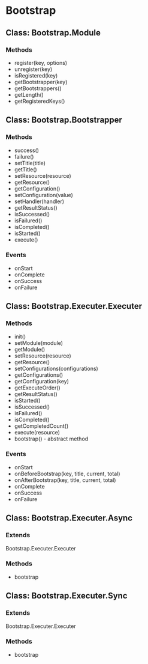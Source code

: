 
Bootstrap
==============================================================

Class: Bootstrap.Module
--------------------------------------------------------------

### Methods

* register(key, options)
* unregister(key)
* isRegistered(key)
* getBootstrapper(key)
* getBootstrappers()
* getLength()
* getRegisteredKeys()



Class: Bootstrap.Bootstrapper
--------------------------------------------------------------

### Methods

* success()
* failure()
* setTitle(title)
* getTitle()
* setResource(resource)
* getResource()
* getConfiguration()
* setConfiguration(value)
* setHandler(handler)
* getResultStatus()
* isSuccessed()
* isFailured()
* isCompleted()
* isStarted()
* execute()

### Events

* onStart
* onComplete
* onSuccess
* onFailure



Class: Bootstrap.Executer.Executer
--------------------------------------------------------------

### Methods

* init()
* setModule(module)
* getModule()
* setResource(resource)
* getResource()
* setConfigurations(configurations)
* getConfigurations()
* getConfiguration(key)
* getExecuteOrder()
* getResultStatus()
* isStarted()
* isSuccessed()
* isFailured()
* isCompleted()
* getCompletedCount()
* execute(resource)
* bootstrap() - abstract method

### Events

* onStart
* onBeforeBootstrap(key, title, current, total)
* onAfterBootstrap(key, title, current, total)
* onComplete
* onSuccess
* onFailure



Class: Bootstrap.Executer.Async
--------------------------------------------------------------

### Extends

Bootstrap.Executer.Executer

### Methods

* bootstrap



Class: Bootstrap.Executer.Sync
--------------------------------------------------------------

### Extends

Bootstrap.Executer.Executer

### Methods

* bootstrap
